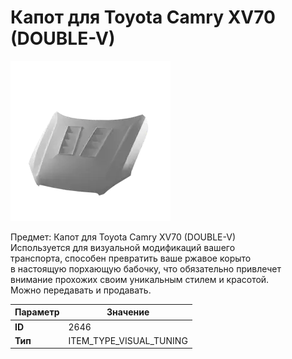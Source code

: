 # Капот для Toyota Camry XV70 (DOUBLE-V)

![Item Image](../img/2646.webp?raw=true)

Предмет: Капот для Toyota Camry XV70 (DOUBLE-V)<br>Используется для визуальной модификаций вашего<br>транспорта, способен превратить ваше ржавое корыто<br>в настоящую порхающую бабочку, что обязательно привлечет<br>внимание прохожих своим уникальным стилем и красотой.<br>Можно передавать и продавать.


| Параметр | Значение |
|----------|----------|
| **ID** | 2646 |
| **Тип** | ITEM_TYPE_VISUAL_TUNING |

